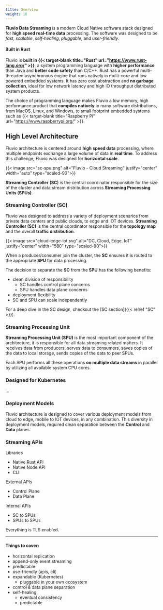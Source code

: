 ```yaml
---
title: Overview
weight: 10
---
```


**Fluvio Data Streaming** is a modern Cloud Native software stack designed for **high speed real-time data** processing. The software was designed to be _fast_, _scalable_, _self-healing_, _pluggable_, and _user-friendly_.

#### Built in Rust

Fluvio is **built in {{< target-blank title="Rust" url="https://www.rust-lang.org/" >}}**, a system programming language with **higher performance** than Java and **better code safety** than C/C++. Rust has a powerful multi-threaded asynchronous engine that runs natively in multi-core and low powered embedded systems. It has zero cost abstraction and **no garbage collection**, ideal for low network latency and high IO throughput distributed system products.

The choice of programming language makes Fluvio a low memory, high performance product that **compiles natively** in many software distributions, from MacOS, Linux, and Windows, to small footprint embedded systems such as {{< target-blank title="Raspberry Pi" url="https://www.raspberrypi.org/" >}}.


## High Level Architecture

Fluvio architecture is centered around **high speed data** processing, where multiple endpoints exchange a large volume of data in **real time**. To address this challenge, Fluvio was designed for **horizontal scale**.

{{< image src="sc-spu.png" alt="Fluvio - Cloud Streaming" justify="center" width="auto" type="scaled-90">}}

**Streaming Controller (SC)** is the central coordinator responsible for the size of the cluster and data stream distribution across **Streaming Processing Units (SPUs)**.

 
### Streaming Controller (SC)

Fluvio was designed to address a variety of deployment scenarios from private data centers and public clouds, to edge and IOT devices. **Streaming Controller (SC)** is the central coordinator responsible for the **topology map** and the overall **traffic distribution**.

{{< image src="cloud-edge-iot.svg" alt="DC, Cloud, Edge, IoT" justify="center" width="580" type="scaled-90">}}

When a producer/consumer join the cluster, the **SC** ensures it is routed to the appropriate **SPU** for data processing.

The decision to separate the **SC** from the **SPU** has the following benefits:

* clean division of responsibility
    * SC handles control plane concerns
    * SPU handles data plane concerns
* deployment flexibility
* SC and SPU can scale independently

For a deep dive in the SC design, checkout the [SC section]({{< relref "SC" >}}).


### Streaming Processing Unit

**Streaming Processing Unit (SPU)** is the most important component of the architecture, it is responsible for all data streaming related matters. It receives data from producers, serves data to consumers, saves copies of the data to local storage, sends copies of the data to peer SPUs.

Each SPU performs all these operations **on multiple data streams** in parallel by utilizing all available system CPU cores. 


### Designed for Kubernetes

...

### Deployment Models

Fluvio architecture is designed to cover various deployment models from cloud to edge, mobile to IOT devices, in any combination. This diversity in deployment models, required clean separation between the **Control** and **Data** planes.

### Streaming APIs

Libraries

* Native Rust API
* Native Node API
* CLI

External APIs

* Control Plane
* Data Plane

Internal APIs

* SC to SPUs
* SPUs to SPUs

Everything is TLS enabled.



<hr />

#### Things to cover:

* horizontal replication
* append-only event streaming
* predictable
* use-friendly (apis, cli)
* expandable (Kubernetes)
    * pluggable in your own ecosystem
* control & data plane separation
* self-healing
    * eventual consistency
    * predictable
